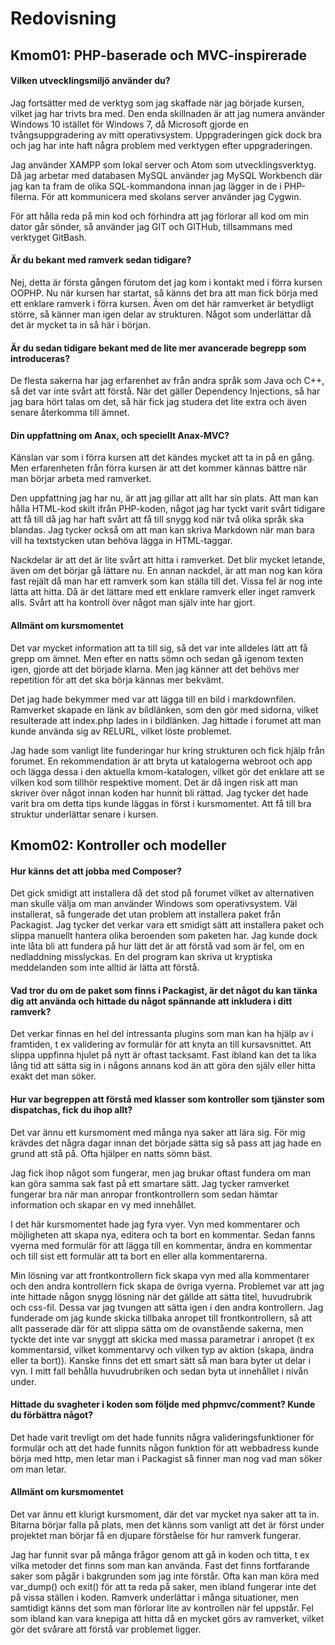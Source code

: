 Redovisning
====================================

Kmom01: PHP-baserade och MVC-inspirerade
----------------------------------------

#### Vilken utvecklingsmiljö använder du?
Jag fortsätter med de verktyg som jag skaffade när jag började kursen, vilket jag
har trivts bra med. Den enda skillnaden är att jag numera använder Windows 10
istället för Windows 7, då Microsoft gjorde en tvångsuppgradering av mitt
operativsystem. Uppgraderingen gick dock bra och jag har inte haft några problem
med verktygen efter uppgraderingen.

Jag använder XAMPP som lokal server och Atom som utvecklingsverktyg. Då jag arbetar
med databasen MySQL använder jag MySQL Workbench där jag kan ta fram de olika
SQL-kommandona innan jag lägger in de i PHP-filerna. För att kommunicera med
skolans server använder jag Cygwin.

För att hålla reda på min kod och förhindra att jag förlorar all kod om min
dator går sönder, så använder jag GIT och GITHub, tillsammans med verktyget GitBash.

#### Är du bekant med ramverk sedan tidigare?
Nej, detta är första gången förutom det jag kom i kontakt med i förra kursen OOPHP.
Nu när kursen har startat, så känns det bra att man fick börja med ett enklare
ramverk i förra kursen. Även om det här ramverket är betydligt större, så känner
man igen delar av strukturen. Något som underlättar då det är mycket ta in så här
i början.

#### Är du sedan tidigare bekant med de lite mer avancerade begrepp som introduceras?
De flesta sakerna har jag erfarenhet av från andra språk som Java och C++, så det
var inte svårt att förstå. När det gäller Dependency Injections, så har jag bara
hört talas om det, så här fick jag studera det lite extra och även senare återkomma
till ämnet.

#### Din uppfattning om Anax, och speciellt Anax-MVC?
Känslan var som i förra kursen att det kändes mycket att ta in på en gång. Men
erfarenheten från förra kursen är att det kommer kännas bättre när man börjar arbeta
med ramverket.

Den uppfattning jag har nu, är att jag gillar att allt har sin plats. Att man kan
hålla HTML-kod skilt ifrån PHP-koden, något jag har tyckt varit svårt tidigare att
få till då jag har haft svårt att få till snygg kod när två olika språk ska blandas.
Jag tycker också om att man kan skriva Markdown när man bara vill ha textstycken
utan behöva lägga in HTML-taggar.

Nackdelar är att det är lite svårt att hitta i ramverket. Det blir mycket letande,
även om det börjar gå lättare nu. En annan nackdel, är att man nog kan köra fast
rejält då man har ett ramverk som kan ställa till det. Vissa fel är nog inte lätta
att hitta. Då är det lättare med ett enklare ramverk eller inget ramverk alls. Svårt
att ha kontroll över något man själv inte har gjort.

#### Allmänt om kursmomentet
Det var mycket information att ta till sig, så det var inte alldeles lätt att få grepp
om ämnet. Men efter en natts sömn och sedan gå igenom texten igen, gjorde att det
började klarna. Men jag känner att det behövs mer repetition för att det ska börja
kännas mer bekvämt.

Det jag hade bekymmer med var att lägga till en bild i markdownfilen. Ramverket
skapade en länk av bildlänken, som den gör med sidorna, vilket resulterade att index.php
lades in i bildlänken. Jag hittade i forumet att man kunde använda sig av RELURL, vilket
löste problemet.

Jag hade som vanligt lite funderingar hur kring strukturen och fick hjälp från forumet.
En rekommendation är att bryta ut katalogerna webroot och app och lägga dessa i den
aktuella kmom-katalogen, vilket gör det enklare att se vilken kod som tillhör respektive
moment. Det är då ingen risk att man skriver över något innan koden har hunnit bli rättad.
Jag tycker det hade varit bra om detta tips kunde läggas in först i kursmomentet. Att få
till bra struktur underlättar senare i kursen.


Kmom02: Kontroller och modeller
-------------------------------

#### Hur känns det att jobba med Composer?
Det gick smidigt att installera då det stod på forumet vilket av alternativen man
skulle välja om man använder Windows som operativsystem. Väl installerat, så fungerade
det utan problem att installera paket från Packagist. Jag tycker det verkar vara ett
smidigt sätt att installera paket och slippa manuellt hantera olika beroenden som
paketen har. Jag kunde dock inte låta bli att fundera på hur lätt det är att förstå
vad som är fel, om en nedladdning misslyckas. En del program kan skriva ut kryptiska
meddelanden som inte alltid är lätta att förstå.

#### Vad tror du om de paket som finns i Packagist, är det något du kan tänka dig att använda och hittade du något spännande att inkludera i ditt ramverk?
Det verkar finnas en hel del intressanta plugins som man kan ha hjälp av i framtiden,
t ex validering av formulär för att knyta an till kursavsnittet. Att slippa uppfinna
hjulet på nytt är oftast tacksamt. Fast ibland kan det ta lika lång tid att sätta
sig in i någons annans kod än att göra den själv eller hitta exakt det man söker.

#### Hur var begreppen att förstå med klasser som kontroller som tjänster som dispatchas, fick du ihop allt?
Det var ännu ett kursmoment med många nya saker att lära sig. För mig krävdes det
några dagar innan det började sätta sig så pass att jag hade en grund att stå på.
Ofta hjälper en natts sömn bäst.

Jag fick ihop något som fungerar, men jag brukar oftast fundera om man kan göra samma
sak fast på ett smartare sätt. Jag tycker ramverket fungerar bra när man anropar
frontkontrollern som sedan hämtar information och skapar en vy med innehållet.

I det här kursmomentet hade jag fyra vyer. Vyn med kommentarer och möjligheten att
skapa nya, editera och ta bort en kommentar. Sedan fanns vyerna med formulär för att
lägga till en kommentar, ändra en kommentar och till sist ett formulär att ta bort
en eller alla kommentarerna.

Min lösning var att frontkontrollern fick skapa vyn med alla kommentarer och den
andra kontrollern fick skapa de övriga vyerna. Problemet var att jag inte hittade
någon snygg lösning när det gällde att sätta titel, huvudrubrik och css-fil. Dessa
var jag tvungen att sätta igen i den andra kontrollern. Jag funderade om jag kunde
skicka tillbaka anropet till frontkontrollern, så att allt passerade där för att
slippa sätta om de ovanstående sakerna, men tyckte det inte var snyggt att skicka
med massa parametrar i anropet (t ex kommentarsid, vilket kommentarvy och vilken
typ av aktion (skapa, ändra eller ta bort)). Kanske finns det ett smart sätt så
man bara byter ut delar i vyn. I mitt fall behålla huvudrubriken och sedan byta ut
innehållet i nivån under.

#### Hittade du svagheter i koden som följde med phpmvc/comment? Kunde du förbättra något?
Det hade varit trevligt om det hade funnits några valideringsfunktioner för formulär
och att det hade funnits någon funktion för att webbadress kunde börja med http, men
letar man i Packagist så finner man nog vad man söker om man letar.

#### Allmänt om kursmomentet
Det var ännu ett klurigt kursmoment, där det var mycket nya saker att ta in. Bitarna
börjar falla på plats, men det känns som vanligt att det är först under projektet man
börjar få en djupare förståelse för hur ramverk fungerar.

Jag har funnit svar på många frågor genom att gå in koden och titta, t ex vilka
metoder det finns som man kan använda. Fast det finns fortfarande saker som pågår i
bakgrunden som jag inte förstår. Ofta kan man köra med var_dump() och exit() för att
ta reda på saker, men ibland fungerar inte det på vissa ställen i koden. Ramverk
underlättar i många situationer, men samtidigt känns det som man förlorar lite av
kontrollen när fel uppstår. Fel som ibland kan vara knepiga att hitta då en mycket
görs av ramverket, vilket gör det svårare att förstå var problemet ligger.
